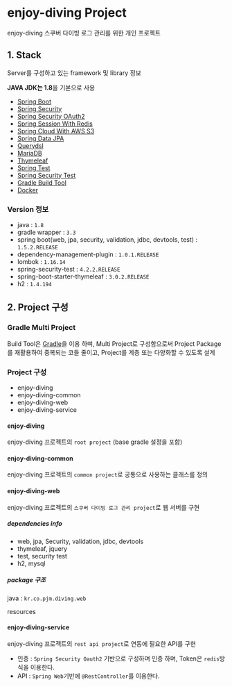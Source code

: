 # enjoy-diving Project
enjoy-diving 스쿠버 다이빙 로그 관리를 위한 개인 프로젝트

## 1. Stack
Server를 구성하고 있는 framework 및 library 정보

**JAVA JDK는 1.8**을 기본으로 사용

+ [Spring Boot](http://projects.spring.io/spring-boot/ "Spring Boot")
+ [Spring Security](http://projects.spring.io/spring-security/ "Spring Security")
+ [Spring Security OAuth2](https://projects.spring.io/spring-security-oauth/)
+ [Spring Session With Redis](https://docs.spring.io/spring-session/docs/current/reference/html5/guides/boot.html)
+ [Spring Cloud With AWS S3](http://cloud.spring.io/spring-cloud-aws/spring-cloud-aws.html)
+ [Spring Data JPA](http://projects.spring.io/spring-data-jpa/)
+ [Querydsl](http://www.querydsl.com/)
+ [MariaDB](https://mariadb.org/ "MariaDB")
+ [Thymeleaf](http://www.thymeleaf.org "Thymeleaf")
+ [Spring Test](http://docs.spring.io/spring-boot/docs/current/reference/html/boot-features-testing.html)
+ [Spring Security Test](http://docs.spring.io/spring-security/site/docs/current/reference/html/test-method.html)
+ [Gradle Build Tool](https://gradle.org)
+ [Docker](https://www.docker.com)

### Version 정보

+ java : `1.8`
+ gradle wrapper : `3.3`
+ spring boot(web, jpa, security, validation, jdbc, devtools, test) : `1.5.2.RELEASE`
+ dependency-management-plugin : `1.0.1.RELEASE`
+ lombok : `1.16.14`
+ spring-security-test : `4.2.2.RELEASE`
+ spring-boot-starter-thymeleaf : `3.0.2.RELEASE`
+ h2 : `1.4.194`

## 2. Project 구성

### Gradle Multi Project
Build Tool은 [Gradle](https://gradle.org)을 이용 하며, Multi Project로 구성함으로써 Project Package를 재활용하여 중복되는 코들 줄이고, Project를 계층 또는 다양화할 수 있도록 설계

### Project 구성

* enjoy-diving
* enjoy-diving-common
* enjoy-diving-web
* enjoy-diving-service

#### enjoy-diving
enjoy-diving 프로젝트의 `root project` (base gradle 설정을 포함)

#### enjoy-diving-common
enjoy-diving 프로젝트의 `common project`로 공통으로 사용하는 클래스를 정의

#### enjoy-diving-web
enjoy-diving 프로젝트의 `스쿠버 다이빙 로그 관리 project`로 웹 서버를 구현

##### dependencies info
* web, jpa, Security, validation, jdbc, devtools
* thymeleaf, jquery
* test, security test
* h2, mysql

##### package 구조

java : `kr.co.pjm.diving.web`

resources

#### enjoy-diving-service
enjoy-diving 프로젝트의 `rest api project`로 연동에 필요한 API를 구현

* 인증 : `Spring Security Oauth2` 기반으로 구성하며 인증 하며, Token은 `redis`방식을 이용한다.
* API : `Spring Web`기반에 `@RestController`를 이용한다.

